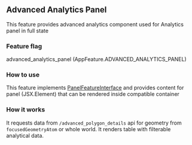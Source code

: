 ## Advanced Analytics Panel

This feature provides advanced analytics component used for Analytics panel in full state

### Feature flag

advanced_analytics_panel (AppFeature.ADVANCED_ANALYTICS_PANEL)

### How to use

This feature implements [PanelFeatureInterface](/src/types/featuresTypes.ts) and provides content for panel (JSX.Element) that can be rendered inside compatible container

### How it works

It requests data from `/advanced_polygon_details` api for geometry from `focusedGeometryAtom` or whole world.
It renders table with filterable analytical data.
